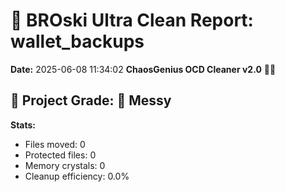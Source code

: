 # 🧹 BROski Ultra Clean Report: wallet_backups
**Date:** 2025-06-08 11:34:02
**ChaosGenius OCD Cleaner v2.0** 🧠💜


## 🧠 Project Grade: 💩 Messy
**Stats:**
- Files moved: 0
- Protected files: 0
- Memory crystals: 0
- Cleanup efficiency: 0.0%